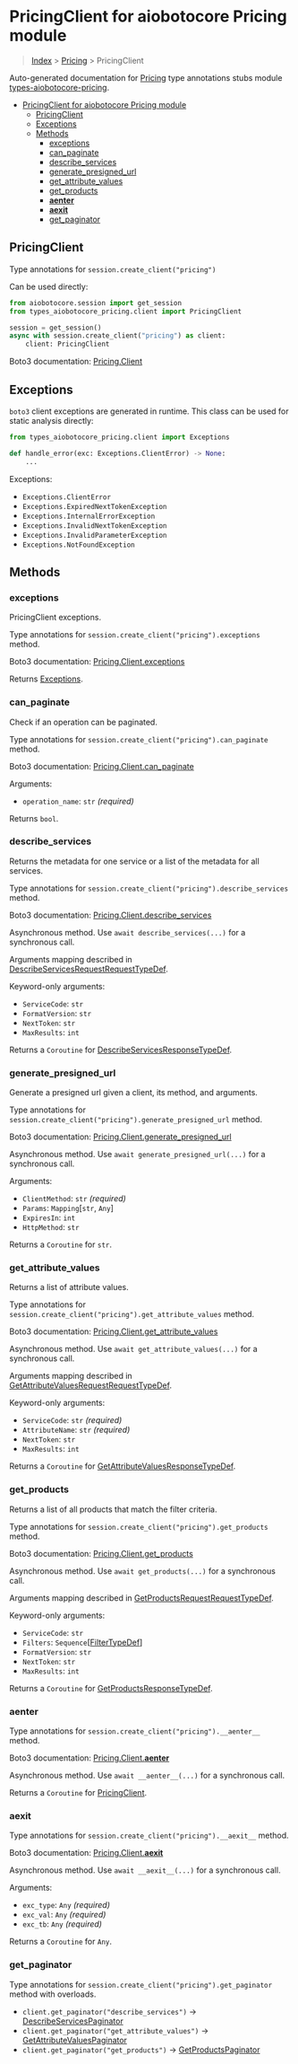 <a id="pricingclient-for-aiobotocore-pricing-module"></a>

# PricingClient for aiobotocore Pricing module

> [Index](..) > [Pricing](.) > PricingClient

Auto-generated documentation for
[Pricing](https://boto3.amazonaws.com/v1/documentation/api/latest/reference/services/pricing.html#Pricing)
type annotations stubs module
[types-aiobotocore-pricing](https://pypi.org/project/types-aiobotocore-pricing/).

- [PricingClient for aiobotocore Pricing module](#pricingclient-for-aiobotocore-pricing-module)
  - [PricingClient](#pricingclient)
  - [Exceptions](#exceptions)
  - [Methods](#methods)
    - [exceptions](#exceptions)
    - [can_paginate](#can_paginate)
    - [describe_services](#describe_services)
    - [generate_presigned_url](#generate_presigned_url)
    - [get_attribute_values](#get_attribute_values)
    - [get_products](#get_products)
    - [__aenter__](#__aenter__)
    - [__aexit__](#__aexit__)
    - [get_paginator](#get_paginator)

<a id="pricingclient"></a>

## PricingClient

Type annotations for `session.create_client("pricing")`

Can be used directly:

```python
from aiobotocore.session import get_session
from types_aiobotocore_pricing.client import PricingClient

session = get_session()
async with session.create_client("pricing") as client:
    client: PricingClient
```

Boto3 documentation:
[Pricing.Client](https://boto3.amazonaws.com/v1/documentation/api/latest/reference/services/pricing.html#Pricing.Client)

<a id="exceptions"></a>

## Exceptions

`boto3` client exceptions are generated in runtime. This class can be used for
static analysis directly:

```python
from types_aiobotocore_pricing.client import Exceptions

def handle_error(exc: Exceptions.ClientError) -> None:
    ...
```

Exceptions:

- `Exceptions.ClientError`
- `Exceptions.ExpiredNextTokenException`
- `Exceptions.InternalErrorException`
- `Exceptions.InvalidNextTokenException`
- `Exceptions.InvalidParameterException`
- `Exceptions.NotFoundException`

<a id="methods"></a>

## Methods

<a id="exceptions"></a>

### exceptions

PricingClient exceptions.

Type annotations for `session.create_client("pricing").exceptions` method.

Boto3 documentation:
[Pricing.Client.exceptions](https://boto3.amazonaws.com/v1/documentation/api/latest/reference/services/pricing.html#Pricing.Client.exceptions)

Returns [Exceptions](#exceptions).

<a id="can_paginate"></a>

### can_paginate

Check if an operation can be paginated.

Type annotations for `session.create_client("pricing").can_paginate` method.

Boto3 documentation:
[Pricing.Client.can_paginate](https://boto3.amazonaws.com/v1/documentation/api/latest/reference/services/pricing.html#Pricing.Client.can_paginate)

Arguments:

- `operation_name`: `str` *(required)*

Returns `bool`.

<a id="describe_services"></a>

### describe_services

Returns the metadata for one service or a list of the metadata for all
services.

Type annotations for `session.create_client("pricing").describe_services`
method.

Boto3 documentation:
[Pricing.Client.describe_services](https://boto3.amazonaws.com/v1/documentation/api/latest/reference/services/pricing.html#Pricing.Client.describe_services)

Asynchronous method. Use `await describe_services(...)` for a synchronous call.

Arguments mapping described in
[DescribeServicesRequestRequestTypeDef](./type_defs.md#describeservicesrequestrequesttypedef).

Keyword-only arguments:

- `ServiceCode`: `str`
- `FormatVersion`: `str`
- `NextToken`: `str`
- `MaxResults`: `int`

Returns a `Coroutine` for
[DescribeServicesResponseTypeDef](./type_defs.md#describeservicesresponsetypedef).

<a id="generate_presigned_url"></a>

### generate_presigned_url

Generate a presigned url given a client, its method, and arguments.

Type annotations for `session.create_client("pricing").generate_presigned_url`
method.

Boto3 documentation:
[Pricing.Client.generate_presigned_url](https://boto3.amazonaws.com/v1/documentation/api/latest/reference/services/pricing.html#Pricing.Client.generate_presigned_url)

Asynchronous method. Use `await generate_presigned_url(...)` for a synchronous
call.

Arguments:

- `ClientMethod`: `str` *(required)*
- `Params`: `Mapping`\[`str`, `Any`\]
- `ExpiresIn`: `int`
- `HttpMethod`: `str`

Returns a `Coroutine` for `str`.

<a id="get_attribute_values"></a>

### get_attribute_values

Returns a list of attribute values.

Type annotations for `session.create_client("pricing").get_attribute_values`
method.

Boto3 documentation:
[Pricing.Client.get_attribute_values](https://boto3.amazonaws.com/v1/documentation/api/latest/reference/services/pricing.html#Pricing.Client.get_attribute_values)

Asynchronous method. Use `await get_attribute_values(...)` for a synchronous
call.

Arguments mapping described in
[GetAttributeValuesRequestRequestTypeDef](./type_defs.md#getattributevaluesrequestrequesttypedef).

Keyword-only arguments:

- `ServiceCode`: `str` *(required)*
- `AttributeName`: `str` *(required)*
- `NextToken`: `str`
- `MaxResults`: `int`

Returns a `Coroutine` for
[GetAttributeValuesResponseTypeDef](./type_defs.md#getattributevaluesresponsetypedef).

<a id="get_products"></a>

### get_products

Returns a list of all products that match the filter criteria.

Type annotations for `session.create_client("pricing").get_products` method.

Boto3 documentation:
[Pricing.Client.get_products](https://boto3.amazonaws.com/v1/documentation/api/latest/reference/services/pricing.html#Pricing.Client.get_products)

Asynchronous method. Use `await get_products(...)` for a synchronous call.

Arguments mapping described in
[GetProductsRequestRequestTypeDef](./type_defs.md#getproductsrequestrequesttypedef).

Keyword-only arguments:

- `ServiceCode`: `str`
- `Filters`: `Sequence`\[[FilterTypeDef](./type_defs.md#filtertypedef)\]
- `FormatVersion`: `str`
- `NextToken`: `str`
- `MaxResults`: `int`

Returns a `Coroutine` for
[GetProductsResponseTypeDef](./type_defs.md#getproductsresponsetypedef).

<a id="__aenter__"></a>

### __aenter__

Type annotations for `session.create_client("pricing").__aenter__` method.

Boto3 documentation:
[Pricing.Client.__aenter__](https://boto3.amazonaws.com/v1/documentation/api/latest/reference/services/pricing.html#Pricing.Client.__aenter__)

Asynchronous method. Use `await __aenter__(...)` for a synchronous call.

Returns a `Coroutine` for [PricingClient](#pricingclient).

<a id="__aexit__"></a>

### __aexit__

Type annotations for `session.create_client("pricing").__aexit__` method.

Boto3 documentation:
[Pricing.Client.__aexit__](https://boto3.amazonaws.com/v1/documentation/api/latest/reference/services/pricing.html#Pricing.Client.__aexit__)

Asynchronous method. Use `await __aexit__(...)` for a synchronous call.

Arguments:

- `exc_type`: `Any` *(required)*
- `exc_val`: `Any` *(required)*
- `exc_tb`: `Any` *(required)*

Returns a `Coroutine` for `Any`.

<a id="get_paginator"></a>

### get_paginator

Type annotations for `session.create_client("pricing").get_paginator` method
with overloads.

- `client.get_paginator("describe_services")` ->
  [DescribeServicesPaginator](./paginators.md#describeservicespaginator)
- `client.get_paginator("get_attribute_values")` ->
  [GetAttributeValuesPaginator](./paginators.md#getattributevaluespaginator)
- `client.get_paginator("get_products")` ->
  [GetProductsPaginator](./paginators.md#getproductspaginator)
